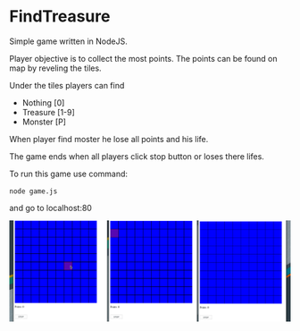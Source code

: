 # FindTreasure

Simple game written in NodeJS.

Player objective is to collect the most points. The points can be found on map by reveling the tiles.

Under the tiles players can find 
- Nothing [0]
- Treasure [1-9]
- Monster [P]

When player find moster he lose all points and his life.

The game ends when all players click stop button or loses there lifes.

To run this game use command:

```
node game.js
```

and go to localhost:80


![](images/game_js.gif)
